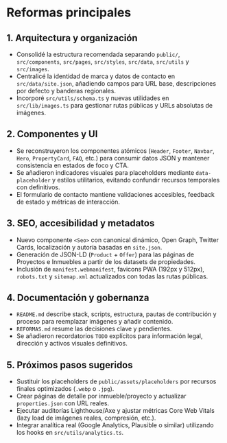# Reformas principales

## 1. Arquitectura y organización
- Consolidé la estructura recomendada separando `public/`, `src/components`, `src/pages`, `src/styles`, `src/data`, `src/utils` y `src/images`.
- Centralicé la identidad de marca y datos de contacto en `src/data/site.json`, añadiendo campos para URL base, descripciones por defecto y banderas regionales.
- Incorporé `src/utils/schema.ts` y nuevas utilidades en `src/lib/images.ts` para gestionar rutas públicas y URLs absolutas de imágenes.

## 2. Componentes y UI
- Se reconstruyeron los componentes atómicos (`Header`, `Footer`, `Navbar`, `Hero`, `PropertyCard`, `FAQ`, etc.) para consumir datos JSON y mantener consistencia en estados de foco y CTA.
- Se añadieron indicadores visuales para placeholders mediante `data-placeholder` y estilos utilitarios, evitando confundir recursos temporales con definitivos.
- El formulario de contacto mantiene validaciones accesibles, feedback de estado y métricas de interacción.

## 3. SEO, accesibilidad y metadatos
- Nuevo componente `<Seo>` con canonical dinámico, Open Graph, Twitter Cards, localización y autoría basadas en `site.json`.
- Generación de JSON-LD (`Product` + `Offer`) para las páginas de Proyectos e Inmuebles a partir de los datasets de propiedades.
- Inclusión de `manifest.webmanifest`, favicons PWA (192px y 512px), `robots.txt` y `sitemap.xml` actualizados con todas las rutas públicas.

## 4. Documentación y gobernanza
- `README.md` describe stack, scripts, estructura, pautas de contribución y proceso para reemplazar imágenes y añadir contenido.
- `REFORMAS.md` resume las decisiones clave y pendientes.
- Se añadieron recordatorios `TODO` explícitos para información legal, dirección y activos visuales definitivos.

## 5. Próximos pasos sugeridos
- Sustituir los placeholders de `public/assets/placeholders` por recursos finales optimizados (`.webp` o `.jpg`).
- Crear páginas de detalle por inmueble/proyecto y actualizar `properties.json` con URL reales.
- Ejecutar auditorías Lighthouse/Axe y ajustar métricas Core Web Vitals (lazy load de imágenes reales, compresión, etc.).
- Integrar analítica real (Google Analytics, Plausible o similar) utilizando los hooks en `src/utils/analytics.ts`.
